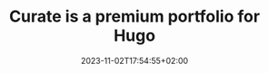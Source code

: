 ---
title: "Curate is a premium portfolio for <strong>Hugo</strong>"
date: 2023-11-02T17:54:55+02:00
description: "Showcase your projects, work or case studies in style with this markdown powered portfolio theme for Hugo."
meta_description: "Hugo Curate is a premium Hugo blog theme"
meta_title: Hugo Curate - Premium Portfolio Theme
subscribe: false

projects:
  heading: "" # "Projects"
  sub_heading: "" # "A collection of our recent work"
  limit: 4
  sort: date # date | weight
  view_more_button_text: "" # "More Projects"
  view_more_button_link: "" # "/projects"
  columns: 2 # 1 | 2 | 3 | 4

posts:
  heading: "Recent Posts"
  sub_heading: ""
  limit: 3
  sort: date # date | weight
  view_more_button_text: ""
  view_more_button_link: "" # "/blog"
  columns: 3 # 1 | 2 | 3 | 4
---